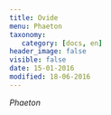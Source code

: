 ```yaml
---
title: Ovide 
menu: Phaeton
taxonomy:
   category: [docs, en]
header_image: false
visible: false
date: 15-01-2016
modified: 18-06-2016
---
```



*Phaeton*